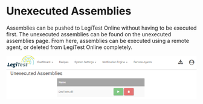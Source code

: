 ﻿# Unexecuted Assemblies
Assemblies can be pushed to LegiTest Online without having to be executed first. The unexecuted assemblies can be found 
on the unexecuted assemblies page. From here, assemblies can be executed using a remote agent, or deleted from LegiTest Online 
completely. 

![unexecuted assemblies](images/unexecutedAssemblies.png)